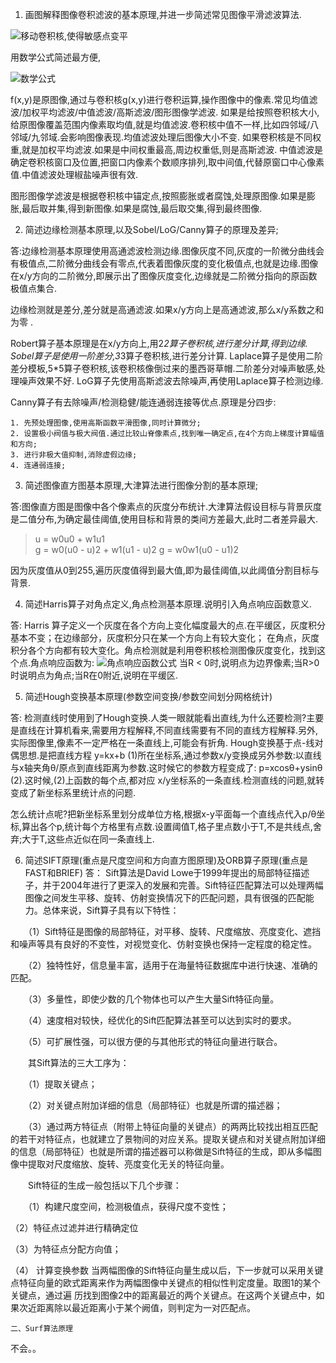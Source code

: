 1. 画图解释图像卷积滤波的基本原理,并进一步简述常见图像平滑滤波算法.

![移动卷积核,使得敏感点变平](https://github.com/WangYuBo/ai_learning/03/hw_01_01.jpg)

用数学公式简述最方便,
 
 ![数学公式](https://github.com/WangYuBo/ai_learning/03/hw_01_02.png)

f(x,y)是原图像,通过与卷积核g(x,y)进行卷积运算,操作图像中的像素.常见均值滤波/加权平均滤波/中值滤波/高斯滤波/图形图像学滤波.
如果是给按照卷积核大小,给原图像覆盖范围内像素取均值,就是均值滤波.卷积核中值不一样,比如四邻域/八邻域/九邻域.会影响图像表现.均值滤波处理后图像大小不变.
如果卷积核是不同权重,就是加权平均滤波.如果是中间权重最高,周边权重低,则是高斯滤波.
中值滤波是确定卷积核窗口及位置,把窗口内像素个数顺序排列,取中间值,代替原窗口中心像素值.中值滤波处理椒盐噪声很有效.

图形图像学滤波是根据卷积核中锚定点,按照膨胀或者腐蚀,处理原图像.如果是膨胀,最后取并集,得到新图像.如果是腐蚀,最后取交集,得到最终图像.

2. 简述边缘检测基本原理,以及Sobel/LoG/Canny算子的原理及差异;

答:边缘检测基本原理使用高通滤波检测边缘.图像灰度不同,灰度的一阶微分曲线会有极值点,二阶微分曲线会有零点,代表着图像灰度的变化极值点,也就是边缘.图像在x/y方向的二阶微分,即展示出了图像灰度变化,边缘就是二阶微分指向的原函数极值点集合.

边缘检测就是差分,差分就是高通滤波.如果x/y方向上是高通滤波,那么x/y系数之和为零 .

Robert算子基本原理是在x/y方向上,用2*2算子卷积核,进行差分计算,得到边缘.
Sobel算子是使用一阶差分,3*3算子卷积核,进行差分计算.
Laplace算子是使用二阶差分模板,5*5算子卷积核,该卷积核像倒过来的墨西哥草帽.二阶差分对噪声敏感,处理噪声效果不好.
LoG算子先使用高斯滤波去除噪声,再使用Laplace算子检测边缘.

Canny算子有去除噪声/检测稳健/能连通弱连接等优点.原理是分四步:

    1. 先预处理图像,使用高斯函数平滑图像,同时计算微分;
    2. 设置极小阀值与极大阀值.通过比较山脊像素点,找到唯一确定点,在4个方向上梯度计算幅值和方向;
    3. 进行非极大值抑制,消除虚假边缘;
    4. 连通弱连接;

3. 简述图像直方图基本原理,大津算法进行图像分割的基本原理;

答:图像直方图是图像中各个像素点的灰度分布统计.大津算法假设目标与背景灰度是二值分布,为确定最佳阈值,使用目标和背景的类间方差最大,此时二者差异最大.

> u = w0u0 + w1u1  
g = w0(u0 - u)2 + w1(u1 - u)2
g = w0w1(u0 - u1)2

因为灰度值从0到255,遍历灰度值得到最大值,即为最佳阈值,以此阈值分割目标与背景.

4. 简述Harris算子对角点定义,角点检测基本原理.说明引入角点响应函数意义.

答: Harris 算子定义一个灰度在各个方向上变化幅度最大的点.在平缓区，灰度积分基本不变；在边缘部分，灰度积分只在某一个方向上有较大变化；
在角点，灰度积分各个方向都有较大变化。角点检测就是利用卷积核检测图像灰度变化，找到这个点.角点响应函数为:
![角点响应函数公式](https://github.com/WangYuBo/ai_learning/03/hw_03_harris_funtion.png)
当R < 0时,说明点为边界像素;当R>0时说明点为角点;当R在0附近,说明在平缓区.

5. 简述Hough变换基本原理(参数空间变换/参数空间划分网格统计)

答: 检测直线时使用到了Hough变换.人类一眼就能看出直线,为什么还要检测?主要是直线在计算机看来,需要用方程解释,不同直线需要有不同的直线方程解释.另外,实际图像里,像素不一定严格在一条直线上,可能会有折角.
Hough变换基于点-线对偶思想.是把直线方程 y=kx+b (1)所在坐标系,通过参数x/y变换成另外参数:以直线与x轴夹角θ/原点到直线距离为参数.这时候它的参数方程变成了: p=xcosθ+ysinθ (2).这时候,(2)上函数的每个点,都对应 x/y坐标系的一条直线.检测直线的问题,就转变成了新坐标系里统计点的问题.

怎么统计点呢?把新坐标系里划分成单位方格,根据x-y平面每一个直线点代入p/θ坐标,算出各个p,统计每个方格里有点数.设置阈值T,格子里点数小于T,不是共线点,舍弃;大于T,这些点近似在同一条直线上.

6. 简述SIFT原理(重点是尺度空间和方向直方图原理)及ORB算子原理(重点是FAST和BRIEF)
答：
Sift算法是David Lowe于1999年提出的局部特征描述子，并于2004年进行了更深入的发展和完善。Sift特征匹配算法可以处理两幅图像之间发生平移、旋转、仿射变换情况下的匹配问题，具有很强的匹配能力。总体来说，Sift算子具有以下特性：

　　（1）Sift特征是图像的局部特征，对平移、旋转、尺度缩放、亮度变化、遮挡和噪声等具有良好的不变性，对视觉变化、仿射变换也保持一定程度的稳定性。

　　（2）独特性好，信息量丰富，适用于在海量特征数据库中进行快速、准确的匹配。

　　（3）多量性，即使少数的几个物体也可以产生大量Sift特征向量。

　　（4）速度相对较快，经优化的Sift匹配算法甚至可以达到实时的要求。

　　（5）可扩展性强，可以很方便的与其他形式的特征向量进行联合。

　　其Sift算法的三大工序为：

　　（1）提取关键点；

　　（2）对关键点附加详细的信息（局部特征）也就是所谓的描述器；

　　（3）通过两方特征点（附带上特征向量的关键点）的两两比较找出相互匹配的若干对特征点，也就建立了景物间的对应关系。提取关键点和对关键点附加详细的信息（局部特征）也就是所谓的描述器可以称做是Sift特征的生成，即从多幅图像中提取对尺度缩放、旋转、亮度变化无关的特征向量。

　　Sift特征的生成一般包括以下几个步骤：

　　（1）构建尺度空间，检测极值点，获得尺度不变性；

   （2）特征点过滤并进行精确定位
   
   （3）为特征点分配方向值；
   
   （4） 计算变换参数
    当两幅图像的Sift特征向量生成以后，下一步就可以采用关键点特征向量的欧式距离来作为两幅图像中关键点的相似性判定度量。取图1的某个关键点，通过遍 历找到图像2中的距离最近的两个关键点。在这两个关键点中，如果次近距离除以最近距离小于某个阙值，则判定为一对匹配点。

    二、Surf算法原理
 不会。。